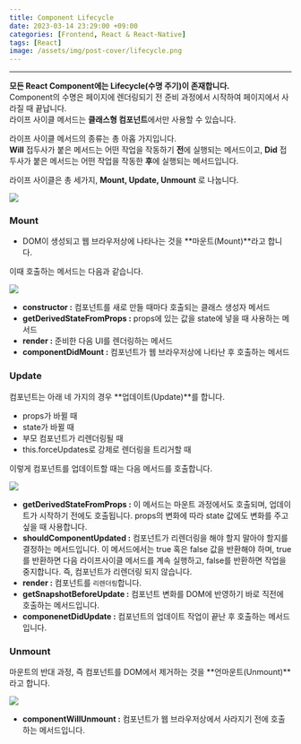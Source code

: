 ```yaml
---
title: Component Lifecycle
date: 2023-03-14 23:29:00 +09:00
categories: [Frontend, React & React-Native]
tags: [React]
image: /assets/img/post-cover/lifecycle.png
---
```


---

**모든 React Component에는 Lifecycle(수명 주기)이 존재합니다.**  
Component의 수명은 페이지에 렌더링되기 전 준비 과정에서 시작하여 페이지에서 사라질 때 끝납니다.  
라이프 사이클 메서드는 **클래스형 컴포넌트**에서만 사용할 수 있습니다.

라이프 사이클 메서드의 종류는 총 아홉 가지입니다.  
**Will** 접두사가 붙은 메서드는 어떤 작업을 작동하기 **전**에 실행되는 메서드이고, **Did** 접두사가 붙은 메서드는 어떤 작업을 작동한 **후**에 실행되는 메서드입니다.

라이프 사이클은 총 세가지, **Mount, Update, Unmount** 로 나눕니다.

![](https://velog.velcdn.com/images/woodie/post/f25ecd18-82dc-4191-8c61-6e9e087ddb66/image.png)

### Mount

-   DOM이 생성되고 웹 브라우저상에 나타나는 것을 **마운트(Mount)**라고 합니다.

이때 호출하는 메서드는 다음과 같습니다.

![](https://velog.velcdn.com/images/woodie/post/29027a21-6bbd-4e59-91bd-385edeb402bd/image.png)

-   **constructor :** 컴포넌트를 새로 만들 때마다 호출되는 클래스 생성자 메서드
-   **getDerivedStateFromProps :** props에 있는 값을 state에 넣을 때 사용하는 메서드
-   **render :** 준비한 다음 UI를 렌더링하는 메서드
-   **componentDidMount :** 컴포넌트가 웹 브라우저상에 나타난 후 호출하는 메서드

### Update

컴포넌트는 아래 네 가지의 경우 **업데이트(Update)**를 합니다.

-   props가 바뀔 때
-   state가 바뀔 때
-   부모 컴포넌트가 리렌더링될 때
-   this.forceUpdates로 강제로 렌더링을 트리거할 때

이렇게 컴포넌트를 업데이트할 때는 다음 메서드를 호출합니다.

![](https://velog.velcdn.com/images/woodie/post/41640b7d-2579-4e18-b205-2a69a42fa8a5/image.png)

-   **getDerivedStateFromProps :** 이 메서드는 마운트 과정에서도 호출되며, 업데이트가 시작하기 전에도 호출됩니다. props의 변화에 따라 state 값에도 변화를 주고 싶을 때 사용합니다.
-   **shouldComponentUpdated :** 컴포넌트가 리렌더링을 해야 할지 말아야 할지를 결정하는 메서드입니다. 이 메서드에서는 true 혹은 false 값을 반환해야 하며, true를 반환하면 다음 라이프사이클 메서드를 계속 실행하고, false를 반환하면 작업을 중지합니다. 즉, 컴포넌트가 리렌더링 되지 않습니다.
-   **render :** 컴포넌트를 `리렌더링`합니다.
-   **getSnapshotBeforeUpdate :** 컴포넌트 변화를 DOM에 반영하기 바로 직전에 호출하는 메서드입니다.
-   **componenetDidUpdate :** 컴포넌트의 업데이트 작업이 끝난 후 호출하는 메서드입니다.

### Unmount

마운트의 반대 과정, 즉 컴포넌트를 DOM에서 제거하는 것을 **언마운트(Unmount)**라고 합니다.

![](https://velog.velcdn.com/images/woodie/post/dc1c6664-9d7c-47ee-b8f3-8ecc4c5d94c6/image.png)

-   **componentWillUnmount :** 컴포넌트가 웹 브라우저상에서 사라지기 전에 호출하는 메서드입니다.